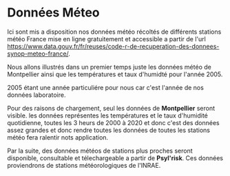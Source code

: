 # Données Méteo
 
Ici sont mis a disposition nos données météo récoltés de différents stations météo France mise en ligne gratuitement et accessible a partir de l'url https://www.data.gouv.fr/fr/reuses/code-r-de-recuperation-des-donnees-synop-meteo-france/.

Nous allons illustrés dans un premier temps juste les données météo de Montpellier ainsi que les températures et taux d'humidté pour l'année 2005.

2005 étant une année particuliére pour nous car c'est l'année de nos données laboratoire.

Pour des raisons de chargement, seul les données de **Montpellier** seront visible. les données représentes les températures et le taux d'humidité quotidienne, toutes les 3 heurs de 2000 à 2020 et donc c'est des données assez grandes et donc rendre toutes les données de toutes les stations météo fera ralentir nots application.

Par la suite, des données météos de stations plus proches seront disponible, consultable et télechargeable a partir de **Psyl'risk**. Ces données proviendrons de stations météorologiques de l'INRAE.
